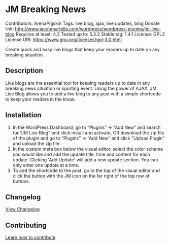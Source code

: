 # JM Breaking News
Contributors: ArenaPigskin
Tags: live blog, ajax, live updates, blog
Donate link: http://www.jacobmartella.com/wordpress/wordpress-plugins/jm-live-blog
Requires at least: 4.3
Tested up to: 5.3.2
Stable tag: 1.4.1
License: GPL3
License URI: https://www.gnu.org/licenses/gpl-3.0.html

Create quick and easy live blogs that keep your readers up to date on any breaking situation.

## Description
Live blogs are the essential tool for keeping readers up to date in any breaking news situation or sporting event. Using the power of AJAX, JM Live Blog allows you to add a live blog to any post with a simple shortcode to keep your readers in the know.

## Installation
1. In the WordPress Dashboard, go to “Plugins” -> “Add New” and search for “JM Live Blog” and click install and activate, OR download the zip file of the plugin and go to “Plugins” -> “Add New” and click \"Upload Plugin\" and upload the zip file.
2. In the custom meta box below the visual editor, select the color scheme you would like and add the update title, time and content for each update. Clicking \'Add Update\' will add a new update section. You can only enter one update at a time.
3. To add the shortcode to the post, go to the top of the visual editor and click the button with the JM icon on the far right of the top row of buttons.

## Changelog
[View Changelog](CHANGELOG.md)

## Contributing
[Learn how to contribute](CONTRIBUTING.md)